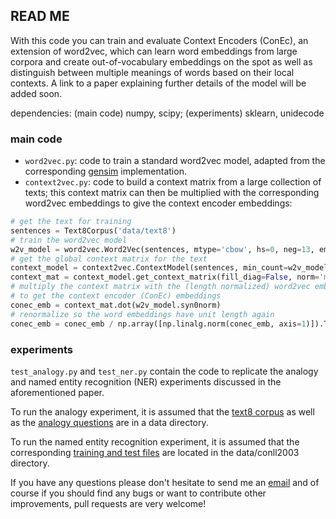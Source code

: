 ## READ ME

With this code you can train and evaluate Context Encoders (ConEc), an extension of word2vec, which can learn word embeddings from large corpora and create out-of-vocabulary embeddings on the spot as well as distinguish between multiple meanings of words based on their local contexts.
A link to a paper explaining further details of the model will be added soon.


dependencies: (main code) numpy, scipy; (experiments) sklearn, unidecode

### main code
- `word2vec.py`: code to train a standard word2vec model, adapted from the corresponding [gensim](https://radimrehurek.com/gensim/) implementation.
- `context2vec.py`: code to build a context matrix from a large collection of texts; this context matrix can then be multiplied with the corresponding word2vec embeddings to give the context encoder embeddings:
```python 
# get the text for training
sentences = Text8Corpus('data/text8')
# train the word2vec model
w2v_model = word2vec.Word2Vec(sentences, mtype='cbow', hs=0, neg=13, embed_dim=200, seed=3)
# get the global context matrix for the text
context_model = context2vec.ContextModel(sentences, min_count=w2v_model.min_count, window=w2v_model.window, wordlist=w2v_model.index2word)
context_mat = context_model.get_context_matrix(fill_diag=False, norm='max')
# multiply the context matrix with the (length normalized) word2vec embeddings
# to get the context encoder (ConEc) embeddings
conec_emb = context_mat.dot(w2v_model.syn0norm)
# renormalize so the word embeddings have unit length again
conec_emb = conec_emb / np.array([np.linalg.norm(conec_emb, axis=1)]).T
```

### experiments
`test_analogy.py` and `test_ner.py` contain the code to replicate the analogy and named entity recognition (NER) experiments discussed in the aforementioned paper.

To run the analogy experiment, it is assumed that the [text8 corpus](http://mattmahoney.net/dc/text8.zip) as well as the [analogy questions](https://code.google.com/archive/p/word2vec/) are in a data directory.

To run the named entity recognition experiment, it is assumed that the corresponding [training and test files](http://www.cnts.ua.ac.be/conll2003/ner/) are located in the data/conll2003 directory.


If you have any questions please don't hesitate to send me an [email](mailto:cod3licious@gmail.com) and of course if you should find any bugs or want to contribute other improvements, pull requests are very welcome!
